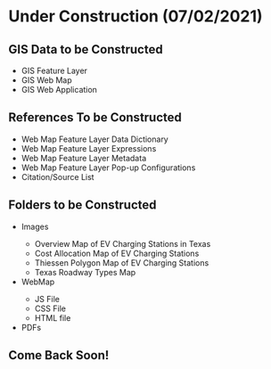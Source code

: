 <h1> Under Construction (07/02/2021) </h1>

<h2>GIS Data to be Constructed</h2>
<ul> 
  <li>GIS Feature Layer</li>
  <li>GIS Web Map</li>
  <li>GIS Web Application</li>
 </ul> 
<h2>References To be Constructed</h2>

<ul>
  <li>Web Map Feature Layer Data Dictionary</li>
  <li>Web Map Feature Layer Expressions</li>
  <li>Web Map Feature Layer Metadata</li>
  <li>Web Map Feature Layer Pop-up Configurations</li>
  <li>Citation/Source List</li>
</ul>

<h2>Folders to be Constructed</h2>
<ul>
  <li>Images</li>
  <ul>
    <li>Overview Map of EV Charging Stations in Texas</li>
    <li>Cost Allocation Map of EV Charging Stations</li>
    <li>Thiessen Polygon Map of EV Charging Stations</li>
    <li>Texas Roadway Types Map</li>
  </ul>
  <li>WebMap</li>
  <ul>
    <li>JS File</li>
    <li>CSS File</li>
    <li>HTML file</li>
  </ul>
  <li>PDFs</li>
  </ul>
<h2>Come Back Soon!</h2>


